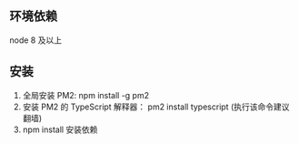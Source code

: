 ## 环境依赖
 node 8 及以上

## 安装
1. 全局安装 PM2: npm install -g pm2
2. 安装 PM2 的 TypeScript 解释器： pm2 install typescript (执行该命令建议翻墙)
3. npm install 安装依赖